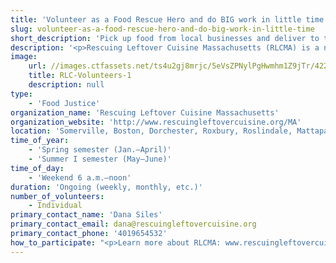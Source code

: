 ```yaml
---
title: 'Volunteer as a Food Rescue Hero and do BIG work in little time!'
slug: volunteer-as-a-food-rescue-hero-and-do-big-work-in-little-time
short_description: 'Pick up food from local businesses and deliver to the community'
description: '<p>Rescuing Leftover Cuisine Massachusetts (RLCMA) is a non profit organization that connects available food to those who need it. Our online calendar posts available &ldquo;Food Rescue Events&rdquo; for volunteers to sign up to pick up food from businesses and deliver to our community. </p>'
image:
    url: //images.ctfassets.net/ts4u2gj8mrjc/5eVsZPNylPgHwmhm1Z9jTr/4226b09a63daac320f97571816827587/RLC-Volunteers-1.jpg
    title: RLC-Volunteers-1
    description: null
type:
    - 'Food Justice'
organization_name: 'Rescuing Leftover Cuisine Massachusetts'
organization_website: 'http://www.rescuingleftovercuisine.org/MA'
location: 'Somerville, Boston, Dorchester, Roxbury, Roslindale, Mattapan, Hyde Park, Cambridge, East Boston'
time_of_year:
    - 'Spring semester (Jan.–April)'
    - 'Summer I semester (May–June)'
time_of_day:
    - 'Weekend 6 a.m.–noon'
duration: 'Ongoing (weekly, monthly, etc.)'
number_of_volunteers:
    - Individual
primary_contact_name: 'Dana Siles'
primary_contact_email: dana@rescuingleftovercuisine.org
primary_contact_phone: '4019654532'
how_to_participate: "<p>Learn more about RLCMA: www.rescuingleftovercuisine.org/MA\nSign up to volunteer: www.rescuingleftovercuisine.org/volunteer   </p><p>IMPORTANT: There is not one single &quot;Meetup Event.&quot; Various Rescue Events occur daily throught the Greater Boston Area and beyond. Please see the sign up instructions below.</p>"
---
```

